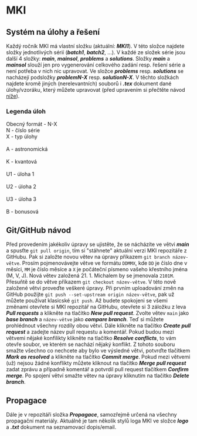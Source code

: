 # MKI

## Systém na úlohy a řešení

Každý ročník MKI má vlastní složku (aktuální: ***MKI1***). V této složce najdete složky jednotlivých sérií (***batch1***, ***batch2***, ...). V každé ze složek série jsou další 4 složky: ***main***, ***mainsol***, ***problems*** a ***solutions***. Složky ***main*** a ***mainsol*** slouží jen pro vygenerování celkového zadání resp. řešení série a není potřeba  v nich nic upravovat. Ve složce ***problems*** resp. ***solutions*** se nacházejí podsložky ***problemN-X*** resp. ***solutionN-X***. V těchto složkách najdete kromě jiných (nerelevantních) souborů i ***.tex*** dokument dané úlohy/vzoráku, který můžete upravovat (před upravením si přečtěte návod [níže](https://github.com/AtjovDavid/MKI/tree/2101V#gitgithub-n%C3%A1vod)).

### Legenda úloh

Obecný formát - N-X\
N - číslo série\
X - typ úlohy\
\
A - astronomická\
\
K - kvantová\
\
U1 - úloha 1\
\
U2 - úloha 2\
\
U3 - úloha 3\
\
B - bonusová

## Git/GitHub návod

Před provedením jakékoliv úpravy se ujistěte, že se nácházíte ve větvi ***main*** a spusťte `git pull origin`, tím si "stáhnete" aktuální verzi MKI repozitáře z GitHubu. Pak si založte novou větev na úpravy příkazem `git branch název-větve`. Prosím pojmenovávejte větve ve formátu `DDMMX`, kde `DD` je číslo dne v měsíci, `MM` je číslo měsíce a `X` je počáteční písmeno vašeho křestního jména (M, V, J). Nová větev založená 21. 1. Michalem by se jmenovala `2101M`. Přesuňtě se do větve příkazem `git checkout název-větve`. V této nově založené větvi proveďte veškeré úpravy. Při prvním uploadování změn na GitHub použijte `git push --set-upstream origin název-větve`, pak už můžete používat klasicské `git push`. Až budete spokojeni se všemi změnami otevřete si MKI repozitář na GitHubu, otevřete si 3 záložku z leva ***Pull requests*** a klikněte na tlačítko ***New pull request***. Zvolte větev `main` jako ***base branch*** a `název-větve` jako ***compare branch***. Teď si můžete prohlédnout všechny rozdíly obou větví. Dále klikněte na tlačítko ***Create pull request*** a zadejte název pull requestu a komentář. Pokud budou mezi větvemi nějaké konfilikty klikněte na tlačítko ***Resolve conflicts***, to vám otevře soubor, ve kterém se nachází nějaký konflikt. Z tohoto souboru smažte všechno co nechcete aby bylo ve výsledné větvi, potvrďte tlačítkem ***Mark as resolved*** a klikněte na tlačítko ***Commit merge***. Pokud mezi větvemi (už) nejsou žádné konflikty můžete kliknout na tlačítko ***Merge pull request*** zadat zprávu a případně komentář a potvrdil pull request tlačítkem ***Confirm merge***. Po spojení větví smažte větev na úpravy kliknutím na tlačítko ***Delete branch***.

## Propagace

Dále je v repozitáři složka ***Propagace***, samozřejmě určená na všechny propagační materiály. Aktuálně je tam několik stylů loga MKI ve složce ***logo*** a ***.txt*** dokument na seznamovací dopis/email.
